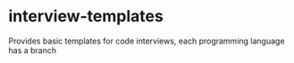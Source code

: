 # interview-templates
Provides basic templates for code interviews, each programming language has a branch

